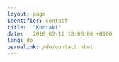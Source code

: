 ```yaml
---
layout: page
identifier: contact
title:  "Kontakt"
date:   2016-02-11 18:00:00 +0100
lang: de
permalink: /de/contact.html
---
```



